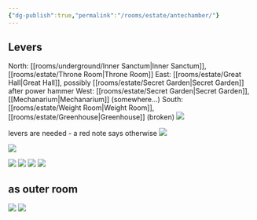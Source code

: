 ```yaml
---
{"dg-publish":true,"permalink":"/rooms/estate/antechamber/"}
---
```


## Levers
North: [[rooms/underground/Inner Sanctum\|Inner Sanctum]], [[rooms/estate/Throne Room\|Throne Room]]
East: [[rooms/estate/Great Hall\|Great Hall]], possibly [[rooms/estate/Secret Garden\|Secret Garden]] after power hammer
West: [[rooms/estate/Secret Garden\|Secret Garden]], [[Mechanarium\|Mechanarium]] (somewhere...)
South: [[rooms/estate/Weight Room\|Weight Room]], [[rooms/estate/Greenhouse\|Greenhouse]] (broken)
![](https://i.imgur.com/L0dK6Jx.png)

levers are needed - a red note says otherwise
![](https://i.imgur.com/BUHkRXX.png)


![](https://i.imgur.com/InkwD5v.png)

![](https://i.imgur.com/zVN1iI0.png)
![](https://i.imgur.com/ns1DnYE.png)
![](https://i.imgur.com/VzuBe89.png)
![](https://i.imgur.com/1dRSi6A.png)

## as outer room
![](https://i.imgur.com/MNci5Pn.png)
![](https://i.imgur.com/nLajVng.png)
